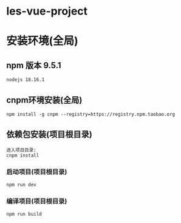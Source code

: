 # les-vue-project
# 安装环境(全局)
## npm 版本  9.5.1 
```
nodejs 18.16.1
```
## cnpm环境安装(全局)
```
npm install -g cnpm --registry=https://registry.npm.taobao.org
```
## 依赖包安装(项目根目录)
```
进入项目目录:
cnpm install
```

### 启动项目(项目根目录)
```
npm run dev
```

### 编译项目(项目根目录)
```
npm run build
```

